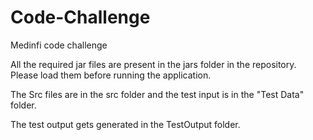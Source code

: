 # Code-Challenge
Medinfi code challenge

All the required jar files are present in the jars folder in the repository. Please load them before running the application.

The Src files are in the src folder and the test input is in the "Test Data" folder.

The test output gets generated in the TestOutput folder.
